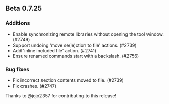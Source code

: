 ## Beta 0.7.25

### Additions
* Enable synchronizing remote libraries without opening the tool window. (#2749)
* Support undoing 'move se(le)ction to file' actions. (#2739)
* Add 'inline included file' action. (#2741)
* Ensure renamed commands start with a backslash. (#2756)

### Bug fixes
* Fix incorrect section contents moved to file. (#2739)
* Fix crashes. (#2747)

Thanks to @jojo2357 for contributing to this release!
